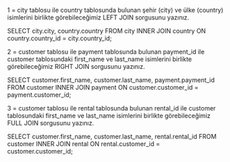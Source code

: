 1 = city tablosu ile country tablosunda bulunan şehir (city) ve ülke (country) isimlerini birlikte görebileceğimiz LEFT JOIN sorgusunu yazınız.

SELECT city.city, country.country
FROM city 
INNER JOIN country
ON country.country_id = city.country_id;

2 = customer tablosu ile payment tablosunda bulunan payment_id ile customer tablosundaki first_name ve last_name isimlerini birlikte görebileceğimiz RIGHT JOIN sorgusunu yazınız.

SELECT customer.first_name, customer.last_name, payment.payment_id
FROM customer
INNER JOIN payment
ON customer.customer_id = payment.customer_id;

3 = customer tablosu ile rental tablosunda bulunan rental_id ile customer tablosundaki first_name ve last_name isimlerini birlikte görebileceğimiz FULL JOIN sorgusunu yazınız.

SELECT customer.first_name, customer.last_name, rental.rental_id
FROM customer
INNER JOIN rental
ON rental.customer_id = customer.customer_id;